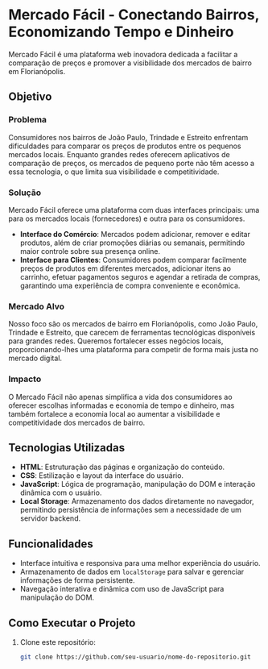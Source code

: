 # Mercado Fácil - Conectando Bairros, Economizando Tempo e Dinheiro

Mercado Fácil é uma plataforma web inovadora dedicada a facilitar a comparação de preços e promover a visibilidade dos mercados de bairro em Florianópolis.

## Objetivo

### Problema
Consumidores nos bairros de João Paulo, Trindade e Estreito enfrentam dificuldades para comparar os preços de produtos entre os pequenos mercados locais. Enquanto grandes redes oferecem aplicativos de comparação de preços, os mercados de pequeno porte não têm acesso a essa tecnologia, o que limita sua visibilidade e competitividade.

### Solução
Mercado Fácil oferece uma plataforma com duas interfaces principais: uma para os mercados locais (fornecedores) e outra para os consumidores.

- **Interface do Comércio**: Mercados podem adicionar, remover e editar produtos, além de criar promoções diárias ou semanais, permitindo maior controle sobre sua presença online.
- **Interface para Clientes**: Consumidores podem comparar facilmente preços de produtos em diferentes mercados, adicionar itens ao carrinho, efetuar pagamentos seguros e agendar a retirada de compras, garantindo uma experiência de compra conveniente e econômica.

### Mercado Alvo
Nosso foco são os mercados de bairro em Florianópolis, como João Paulo, Trindade e Estreito, que carecem de ferramentas tecnológicas disponíveis para grandes redes. Queremos fortalecer esses negócios locais, proporcionando-lhes uma plataforma para competir de forma mais justa no mercado digital.

### Impacto
O Mercado Fácil não apenas simplifica a vida dos consumidores ao oferecer escolhas informadas e economia de tempo e dinheiro, mas também fortalece a economia local ao aumentar a visibilidade e competitividade dos mercados de bairro.

## Tecnologias Utilizadas

- **HTML**: Estruturação das páginas e organização do conteúdo.
- **CSS**: Estilização e layout da interface do usuário.
- **JavaScript**: Lógica de programação, manipulação do DOM e interação dinâmica com o usuário.
- **Local Storage**: Armazenamento dos dados diretamente no navegador, permitindo persistência de informações sem a necessidade de um servidor backend.

## Funcionalidades

- Interface intuitiva e responsiva para uma melhor experiência do usuário.
- Armazenamento de dados em `localStorage` para salvar e gerenciar informações de forma persistente.
- Navegação interativa e dinâmica com uso de JavaScript para manipulação do DOM.

## Como Executar o Projeto

1. Clone este repositório:
   ```bash
   git clone https://github.com/seu-usuario/nome-do-repositorio.git
